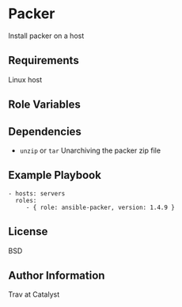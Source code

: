 Packer
=========

Install packer on a host

Requirements
------------

Linux host

Role Variables
--------------


Dependencies
------------

* `unzip` or `tar`
  Unarchiving the packer zip file


Example Playbook
----------------

    - hosts: servers
      roles:
         - { role: ansible-packer, version: 1.4.9 }

License
-------

BSD

Author Information
------------------

Trav at Catalyst

